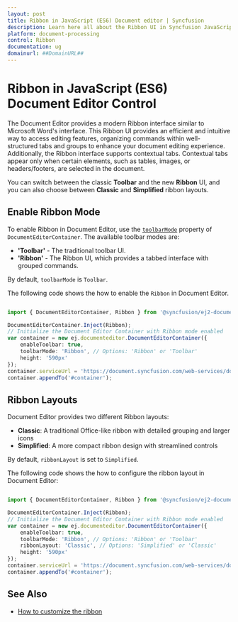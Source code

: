 ```yaml
---
layout: post
title: Ribbon in JavaScript (ES6) Document editor | Syncfusion
description: Learn here all about the Ribbon UI in Syncfusion JavaScript (ES6) Document editor control, how to switch between Ribbon and Toolbar modes.
platform: document-processing
control: Ribbon
documentation: ug
domainurl: ##DomainURL##
---
```


# Ribbon in JavaScript (ES6) Document Editor Control

The Document Editor provides a modern Ribbon interface similar to Microsoft Word's interface. This Ribbon UI provides an efficient and intuitive way to access editing features, organizing commands within well-structured tabs and groups to enhance your document editing experience. Additionally, the Ribbon interface supports contextual tabs. Contextual tabs appear only when certain elements, such as tables, images, or headers/footers, are selected in the document.

You can switch between the classic **Toolbar** and the new **Ribbon** UI, and you can also choose between **Classic** and **Simplified** ribbon layouts.

## Enable Ribbon Mode

To enable Ribbon in Document Editor, use the [`toolbarMode`](https://ej2.syncfusion.com/documentation/api/document-editor-container/#toolbarmode) property of `DocumentEditorContainer`. The available toolbar modes are:

- **'Toolbar'** - The traditional toolbar UI.
- **'Ribbon'** - The Ribbon UI, which provides a tabbed interface with grouped commands.

By default, `toolbarMode` is `Toolbar`.

The following code shows the how to enable the `Ribbon` in Document Editor.

```ts

import { DocumentEditorContainer, Ribbon } from '@syncfusion/ej2-documenteditor';

DocumentEditorContainer.Inject(Ribbon);
// Initialize the Document Editor Container with Ribbon mode enabled
var container = new ej.documenteditor.DocumentEditorContainer({
    enableToolbar: true,
    toolbarMode: 'Ribbon', // Options: 'Ribbon' or 'Toolbar'
    height: '590px'
});
container.serviceUrl = 'https://document.syncfusion.com/web-services/docx-editor/api/documenteditor/';
container.appendTo('#container');
```

## Ribbon Layouts

Document Editor provides two different Ribbon layouts:

- **Classic**: A traditional Office-like ribbon with detailed grouping and larger icons
- **Simplified**: A more compact ribbon design with streamlined controls

By default, `ribbonLayout` is set to `Simplified`. 

The following code shows the how to configure the ribbon layout in Document Editor:

```ts

import { DocumentEditorContainer, Ribbon } from '@syncfusion/ej2-documenteditor';

DocumentEditorContainer.Inject(Ribbon);
// Initialize the Document Editor Container with Ribbon mode enabled
var container = new ej.documenteditor.DocumentEditorContainer({
    enableToolbar: true,
    toolbarMode: 'Ribbon', // Options: 'Ribbon' or 'Toolbar'
    ribbonLayout: 'Classic', // Options: 'Simplified' or 'Classic'
    height: '590px'
});
container.serviceUrl = 'https://document.syncfusion.com/web-services/docx-editor/api/documenteditor/';
container.appendTo('#container');
```

## See Also

* [How to customize the ribbon](./how-to/customize-ribbon)
